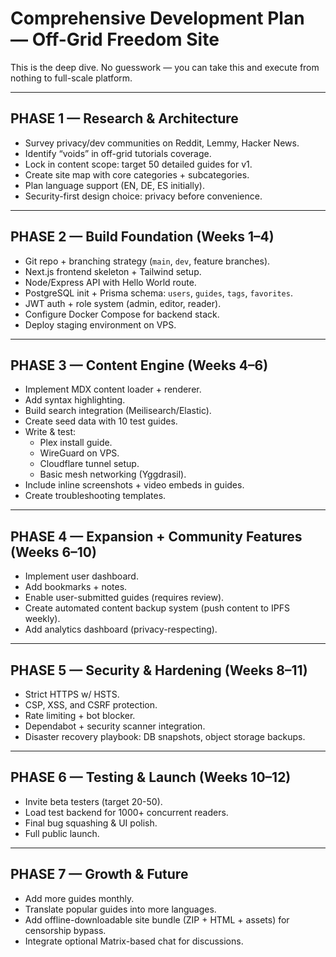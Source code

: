 # Comprehensive Development Plan — Off-Grid Freedom Site

This is the deep dive. No guesswork — you can take this and execute from nothing to full-scale platform.

---

## **PHASE 1 — Research & Architecture**
- Survey privacy/dev communities on Reddit, Lemmy, Hacker News.
- Identify “voids” in off-grid tutorials coverage.
- Lock in content scope: target 50 detailed guides for v1.
- Create site map with core categories + subcategories.
- Plan language support (EN, DE, ES initially).
- Security-first design choice: privacy before convenience.

---

## **PHASE 2 — Build Foundation (Weeks 1–4)**
- Git repo + branching strategy (`main`, `dev`, feature branches).
- Next.js frontend skeleton + Tailwind setup.
- Node/Express API with Hello World route.
- PostgreSQL init + Prisma schema: `users`, `guides`, `tags`, `favorites`.
- JWT auth + role system (admin, editor, reader).
- Configure Docker Compose for backend stack.
- Deploy staging environment on VPS.

---

## **PHASE 3 — Content Engine (Weeks 4–6)**
- Implement MDX content loader + renderer.
- Add syntax highlighting.
- Build search integration (Meilisearch/Elastic).
- Create seed data with 10 test guides.
- Write & test:
    - Plex install guide.
    - WireGuard on VPS.
    - Cloudflare tunnel setup.
    - Basic mesh networking (Yggdrasil).
- Include inline screenshots + video embeds in guides.
- Create troubleshooting templates.

---

## **PHASE 4 — Expansion + Community Features (Weeks 6–10)**
- Implement user dashboard.
- Add bookmarks + notes.
- Enable user-submitted guides (requires review).
- Create automated content backup system (push content to IPFS weekly).
- Add analytics dashboard (privacy-respecting).

---

## **PHASE 5 — Security & Hardening (Weeks 8–11)**
- Strict HTTPS w/ HSTS.
- CSP, XSS, and CSRF protection.
- Rate limiting + bot blocker.
- Dependabot + security scanner integration.
- Disaster recovery playbook: DB snapshots, object storage backups.

---

## **PHASE 6 — Testing & Launch (Weeks 10–12)**
- Invite beta testers (target 20-50).
- Load test backend for 1000+ concurrent readers.
- Final bug squashing & UI polish.
- Full public launch.

---

## **PHASE 7 — Growth & Future**
- Add more guides monthly.
- Translate popular guides into more languages.
- Add offline-downloadable site bundle (ZIP + HTML + assets) for censorship bypass.
- Integrate optional Matrix-based chat for discussions.
